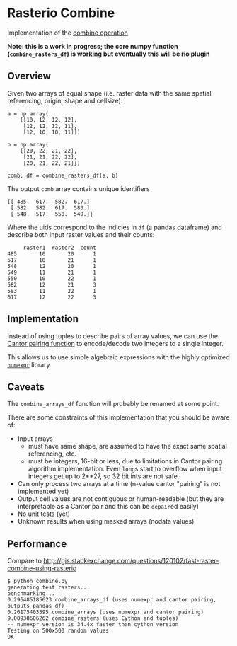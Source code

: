 # Rasterio Combine

Implementation of the [combine operation](http://resources.arcgis.com/en/help/main/10.2/index.html#/Combine/009z0000007r000000/)

**Note: this is a work in progress; the core numpy function (`combine_rasters_df`) is working but eventually this will be rio plugin**

## Overview

Given two arrays of equal shape (i.e. raster data with the same spatial referencing, origin, shape and cellsize):

```
a = np.array(
    [[10, 12, 12, 12],
     [12, 12, 12, 11],
     [12, 10, 10, 11]])

b = np.array(
    [[20, 22, 21, 22],
     [21, 21, 22, 22],
     [20, 21, 22, 21]])

comb, df = combine_rasters_df(a, b)
```

The output `comb` array contains unique identifiers

```
[[ 485.  617.  582.  617.]
 [ 582.  582.  617.  583.]
 [ 548.  517.  550.  549.]]
```

Where the uids correspond to the indicies in `df` (a pandas dataframe)
and describe both input raster values and their counts:

```
     raster1  raster2  count
485       10       20      1
517       10       21      1
548       12       20      1
549       11       21      1
550       10       22      1
582       12       21      3
583       11       22      1
617       12       22      3
```
## Implementation

Instead of using tuples to describe pairs of array values, we can use the [Cantor pairing function](http://en.wikipedia.org/wiki/Pairing_function#Cantor_pairing_function) to encode/decode two integers to a single integer.

This allows us to use simple algebraic expressions with the highly optimized [`numexpr`](https://github.com/pydata/numexpr/wiki/Numexpr-Users-Guide) library.

## Caveats

The `combine_arrays_df` function will probably be renamed at some point.

There are some constraints of this implementation that you should be aware of:

* Input arrays
    * must have same shape, are assumed to have the exact same spatial referencing, etc.
    * must be integers, 16-bit or less, due to limitations in Cantor pairing algorithm implementation. Even `long`s start to overflow when input integers get up to 2**27, so 32 bit ints are not safe.
* Can only process two arrays at a time (n-value cantor "pairing" is not implemented yet)
* Output cell values are not contiguous or human-readable (but they are interpretable as a Cantor pair and this can be `depair`ed easily)
* No unit tests (yet)
* Unknown results when using masked arrays (nodata values)

## Performance

Compare to http://gis.stackexchange.com/questions/120102/fast-raster-combine-using-rasterio

```
$ python combine.py
generating test rasters...
benchmarking...
0.296485185623 combine_arrays_df (uses numexpr and cantor pairing, outputs pandas df)
0.26175403595 combine_arrays (uses numexpr and cantor pairing)
9.00938606262 combine_rasters (uses Cython and tuples)
-- numexpr version is 34.4x faster than cython version
Testing on 500x500 random values
OK
```

